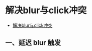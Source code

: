 # 解决blur与click冲突


- [解决blur与click冲突](https://blog.csdn.net/ligang2585116/article/details/51764828)

## 一、延迟 blur 触发